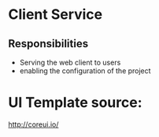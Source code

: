 # Client Service

## Responsibilities
- Serving the web client to users
- enabling the configuration of the project

# UI Template source: 
http://coreui.io/
